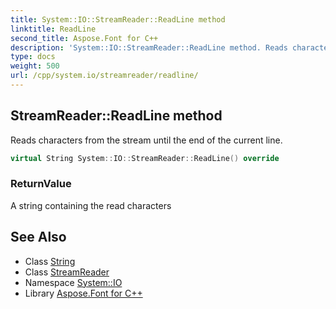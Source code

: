 ```yaml
---
title: System::IO::StreamReader::ReadLine method
linktitle: ReadLine
second_title: Aspose.Font for C++
description: 'System::IO::StreamReader::ReadLine method. Reads characters from the stream until the end of the current line in C++.'
type: docs
weight: 500
url: /cpp/system.io/streamreader/readline/
---
```

## StreamReader::ReadLine method


Reads characters from the stream until the end of the current line.

```cpp
virtual String System::IO::StreamReader::ReadLine() override
```


### ReturnValue

A string containing the read characters

## See Also

* Class [String](../../../system/string/)
* Class [StreamReader](../)
* Namespace [System::IO](../../)
* Library [Aspose.Font for C++](../../../)
